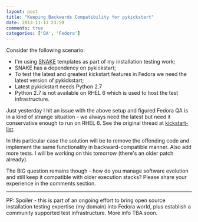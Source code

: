 ```yaml
---
layout: post
title: "Keeping Backwards Compatibility for pykickstart"
date: 2013-11-13 23:59
comments: true
categories: ['QA', 'Fedora']
---
```


Consider the following scenario:

* I'm using [SNAKE](https://fedorahosted.org/snake/) templates as part of my
installation testing work;
* SNAKE has a dependency on pykickstart;
* To test the latest and greatest kickstart features in Fedora we need the
latest version of pykickstart;
* Latest pykickstart needs Python 2.7
* Python 2.7 is not available on RHEL 6 which is used to host the test
infrastructure.


Just yesterday I hit an issue with the above setup and figured Fedora QA is
in a kind of strange situation - we always need the latest but need it
conservative enough to run on RHEL 6. See the original thread at
[kickstart-list](https://www.redhat.com/archives/kickstart-list/2013-November/msg00001.html).


In this particular case the solution will be to remove the offending code
and implement the same functionality in backward-compatible manner. Also add
more tests. I will be working on this tomorrow (there's an older patch already).


The BIG question remains though - how do you manage software evolution and still
keep it compatible with older execution stacks? Please share your experience in
the comments section.

---

PP: Spoiler - this is part of an ongoing effort to bring open source installation
testing expertise (my domain) into Fedora world, plus establish a community supported
test infrastructure. More info TBA soon.
